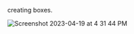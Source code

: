 creating boxes.


![Screenshot 2023-04-19 at 4 31 44 PM](https://user-images.githubusercontent.com/130986007/233055790-36ec1c13-99d7-4aa2-a155-4756e9c32172.png)
